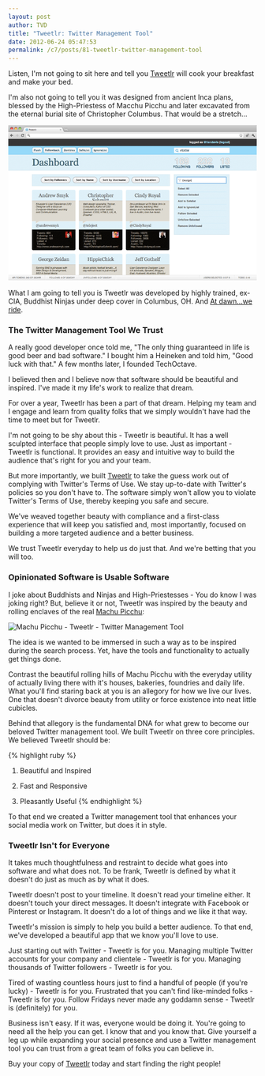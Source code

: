 ```yaml
---
layout: post
author: TVD
title: "Tweetlr: Twitter Management Tool"
date: 2012-06-24 05:47:53
permalink: /c7/posts/81-tweetlr-twitter-management-tool
---
```


Listen, I'm not going to sit here and tell you [Tweetlr][1] will cook your breakfast and make your bed.

I'm also not going to tell you it was designed from ancient Inca plans, blessed by the High-Priestess of Macchu Picchu and later excavated from the eternal burial site of Christopher Columbus. That would be a stretch...

![tweetlr-820x513](/c7/static/tweetlr-820x513.png)

What I am going to tell you is Tweetlr was developed by highly trained, ex-CIA, Buddhist Ninjas under deep cover in Columbus, OH. And [At dawn...we ride][2].

### The Twitter Management Tool We Trust

A really good developer once told me, "The only thing guaranteed in life is good beer and bad software." I bought him a Heineken and told him, "Good luck with that." A few months later, I founded TechOctave.

I believed then and I believe now that software should be beautiful and inspired. I've made it my life's work to realize that dream. 

For over a year, Tweetlr has been a part of that dream. Helping my team and I engage and learn from quality folks that we simply wouldn't have had the time to meet but for Tweetlr.

I'm not going to be shy about this - Tweetlr is beautiful. It has a well sculpted interface that people simply love to use. Just as important - Tweetlr is functional. It provides an easy and intuitive way to build the audience that's right for you and your team.

But more importantly, we built [Tweetlr][3] to take the guess work out of complying with Twitter's Terms of Use. We stay up-to-date with Twitter's policies so you don't have to. The software simply won't allow you to violate Twitter's Terms of Use, thereby keeping you safe and secure.

We've weaved together beauty with compliance and a first-class experience that will keep you satisfied and, most importantly, focused on building a more targeted audience and a better business.

We trust Tweetlr everyday to help us do just that. And we're betting that you will too.

### Opinionated Software is Usable Software

I joke about Buddhists and Ninjas and High-Priestesses - You do know I was joking right? But, believe it or not, Tweetlr was inspired by the beauty and rolling enclaves of the real [Machu Picchu][4]:

<img src="https://techoctave.com/c7/static/machu_picchu.jpg" alt="Machu Picchu - Tweetlr - Twitter Management Tool"/>

The idea is we wanted to be immersed in such  a way as to be inspired during the search process. Yet, have the tools and functionality to actually get things done.

Contrast the beautiful rolling hills of Machu Picchu with the everyday utility of actually living there with it's houses, bakeries, foundries and daily life. What you'll find staring back at you is an allegory for how we live our lives. One that doesn't divorce beauty from utility or force existence into neat little cubicles.

Behind that allegory is the fundamental DNA for what grew to become our beloved Twitter management tool. We built Tweetlr on three core principles. We believed Tweetlr should be:

{% highlight ruby %}
1. Beautiful and Inspired

2. Fast and Responsive

3. Pleasantly Useful
{% endhighlight %}

To that end we created a Twitter management tool that enhances your social media work on Twitter, but does it in style.

### Tweetlr Isn't for Everyone

It takes much thoughtfulness and restraint to decide what goes into software and what does not. To be frank, Tweetlr is defined by what it doesn't do just as much as by what it does.

Tweetlr doesn't post to your timeline. It doesn't read your timeline either. It doesn't touch your direct messages. It doesn't integrate with Facebook or Pinterest or Instagram. It doesn't do a lot of things and we like it that way.

Tweetlr's mission is simply to help you build a better audience. To that end, we've developed a beautiful app that we know you'll love to use.

Just starting out with Twitter - Tweetlr is for you. Managing multiple Twitter accounts for your company and clientele - Tweetlr is for you. Managing thousands of Twitter followers - Tweetlr is for you.

Tired of wasting countless hours just to find a handful of people (if you're lucky) - Tweetlr is for you. Frustrated that you can't find like-minded folks - Tweetlr is for you. Follow Fridays never made any goddamn sense - Tweetlr is (definitely) for you.

Business isn't easy. If it was, everyone would be doing it. You're going to need all the help you can get. I know that and you know that. Give yourself a leg up while expanding your social presence and use a Twitter management tool you can trust from a great team of folks you can believe in. 

Buy your copy of [Tweetlr][5] today and start finding the right people!


  [1]: http://techoctave.com/tweetlr/
  [2]: http://d24w6bsrhbeh9d.cloudfront.net/photo/55491_700b.jpg
  [3]: http://techoctave.com/tweetlr/
  [4]: http://en.wikipedia.org/wiki/Machu_Picchu
  [5]: http://techoctave.com/tweetlr/
